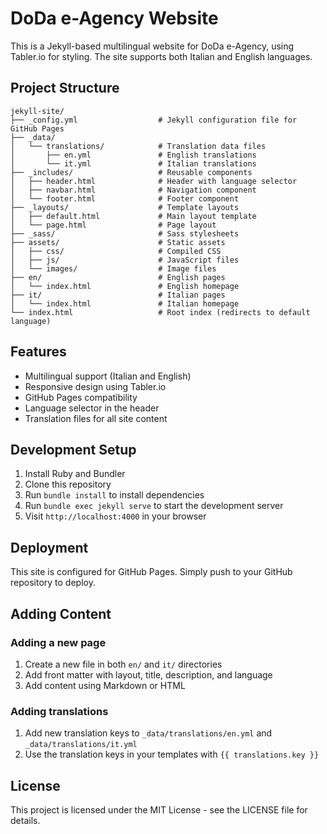 # DoDa e-Agency Website

This is a Jekyll-based multilingual website for DoDa e-Agency, using Tabler.io for styling. The site supports both Italian and English languages.

## Project Structure

```
jekyll-site/
├── _config.yml                  # Jekyll configuration file for GitHub Pages
├── _data/
│   └── translations/            # Translation data files
│       ├── en.yml               # English translations
│       └── it.yml               # Italian translations
├── _includes/                   # Reusable components
│   ├── header.html              # Header with language selector
│   ├── navbar.html              # Navigation component
│   └── footer.html              # Footer component
├── _layouts/                    # Template layouts
│   ├── default.html             # Main layout template
│   └── page.html                # Page layout
├── _sass/                       # Sass stylesheets
├── assets/                      # Static assets
│   ├── css/                     # Compiled CSS
│   ├── js/                      # JavaScript files
│   └── images/                  # Image files
├── en/                          # English pages
│   └── index.html               # English homepage
├── it/                          # Italian pages
│   └── index.html               # Italian homepage
└── index.html                   # Root index (redirects to default language)
```

## Features

- Multilingual support (Italian and English)
- Responsive design using Tabler.io
- GitHub Pages compatibility
- Language selector in the header
- Translation files for all site content

## Development Setup

1. Install Ruby and Bundler
2. Clone this repository
3. Run `bundle install` to install dependencies
4. Run `bundle exec jekyll serve` to start the development server
5. Visit `http://localhost:4000` in your browser

## Deployment

This site is configured for GitHub Pages. Simply push to your GitHub repository to deploy.

## Adding Content

### Adding a new page

1. Create a new file in both `en/` and `it/` directories
2. Add front matter with layout, title, description, and language
3. Add content using Markdown or HTML

### Adding translations

1. Add new translation keys to `_data/translations/en.yml` and `_data/translations/it.yml`
2. Use the translation keys in your templates with `{{ translations.key }}`

## License

This project is licensed under the MIT License - see the LICENSE file for details.